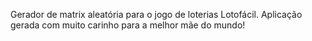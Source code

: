 Gerador de matrix aleatória para o jogo de loterias Lotofácil.
Aplicação gerada com muito carinho para a melhor mãe do mundo!

